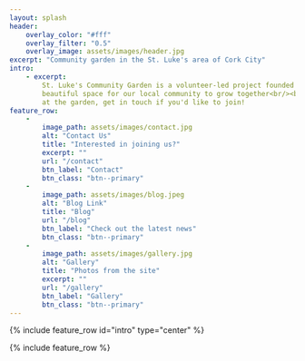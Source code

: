 ```yaml
---
layout: splash
header:
    overlay_color: "#fff"
    overlay_filter: "0.5"
    overlay_image: assets/images/header.jpg
excerpt: "Community garden in the St. Luke's area of Cork City"
intro:
    - excerpt:
        St. Luke's Community Garden is a volunteer-led project founded in 2021 with the aim of creating a 
        beautiful space for our local community to grow together<br/><br/>We meet on the first Sunday of every month 
        at the garden, get in touch if you'd like to join!
feature_row:
    -
        image_path: assets/images/contact.jpg
        alt: "Contact Us"
        title: "Interested in joining us?"
        excerpt: ""
        url: "/contact"
        btn_label: "Contact"
        btn_class: "btn--primary"
    -
        image_path: assets/images/blog.jpeg
        alt: "Blog Link"
        title: "Blog"
        url: "/blog"
        btn_label: "Check out the latest news"
        btn_class: "btn--primary"
    -
        image_path: assets/images/gallery.jpg
        alt: "Gallery"
        title: "Photos from the site"
        excerpt: ""
        url: "/gallery"
        btn_label: "Gallery"
        btn_class: "btn--primary"
---
```


{% include feature_row id="intro" type="center" %}

{% include feature_row %}
